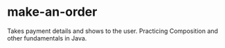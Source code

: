 # make-an-order
Takes payment details and shows to the user.
Practicing Composition and other fundamentals in Java.
